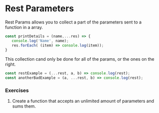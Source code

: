 # Rest Parameters

Rest Params allows you to collect a part of the parameters sent to a function in a array.

```javascript
const printDetails = (name,...res) => {
   console.log('Name', name);
   res.forEach( (item) => console.log(item));
}
```
This collection cand only be done for all of the params, or the ones on the right. 
```javascript
const restExample = (...rest, a, b) => console.log(rest);
const anotherBadExample = (a, ...rest, b) => console.log(rest);

```

### Exercises
1. Create a function that accepts an unlimited amount of parameters and sums them.

